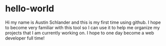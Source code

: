 # hello-world

Hi my name is Austin Schlander and this is my first time using github. I hope to become very familiar with this tool so I can use it to help me organize my projects that I am currently working on. I hope to one day become a web developer full time!
